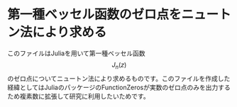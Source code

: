 # 第一種ベッセル函数のゼロ点をニュートン法により求める
このファイルはJuliaを用いて第一種ベッセル函数$$J_n(z)$$のゼロ点についてニュートン法により求めるものです。このファイルを作成した経緯としてはJuliaのパッケージのFunctionZerosが実数のゼロ点のみを出力するため複素数に拡張して研究に利用したいためです。
